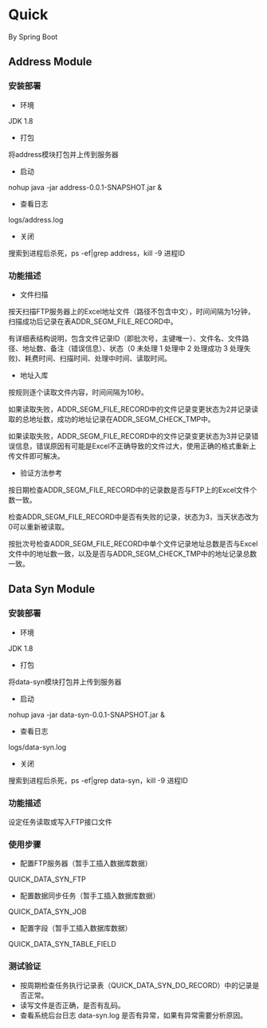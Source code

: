 # Quick
By Spring Boot
## Address Module
### 安装部署
* 环境

JDK 1.8
* 打包

将address模块打包并上传到服务器
* 启动

nohup java -jar address-0.0.1-SNAPSHOT.jar &
* 查看日志

logs/address.log
* 关闭

搜索到进程后杀死，ps -ef|grep address，kill -9 进程ID
### 功能描述
* 文件扫描

按天扫描FTP服务器上的Excel地址文件（路径不包含中文），时间间隔为1分钟，扫描成功后记录在表ADDR_SEGM_FILE_RECORD中。

有详细表结构说明，包含文件记录ID（即批次号，主键唯一）、文件名、文件路径、地址数、备注（错误信息）、状态（0 未处理 1 处理中 2 处理成功 3 处理失败)、耗费时间、扫描时间、处理中时间、读取时间。

* 地址入库

按规则逐个读取文件内容，时间间隔为10秒。

如果读取失败，ADDR_SEGM_FILE_RECORD中的文件记录变更状态为2并记录读取的总地址数，成功的地址记录在ADDR_SEGM_CHECK_TMP中。

如果读取失败，ADDR_SEGM_FILE_RECORD中的文件记录变更状态为3并记录错误信息，错误原因有可能是Excel不正确导致的文件过大，使用正确的格式重新上传文件即可解决。
* 验证方法参考

按日期检查ADDR_SEGM_FILE_RECORD中的记录数是否与FTP上的Excel文件个数一致。

检查ADDR_SEGM_FILE_RECORD中是否有失败的记录，状态为3，当天状态改为0可以重新被读取。

按批次号检查ADDR_SEGM_FILE_RECORD中单个文件记录地址总数是否与Excel文件中的地址数一致，以及是否与ADDR_SEGM_CHECK_TMP中的地址记录总数一致。
## Data Syn Module
### 安装部署
* 环境

JDK 1.8
* 打包

将data-syn模块打包并上传到服务器
* 启动

nohup java -jar data-syn-0.0.1-SNAPSHOT.jar &
* 查看日志

logs/data-syn.log
* 关闭

搜索到进程后杀死，ps -ef|grep data-syn，kill -9 进程ID
### 功能描述
设定任务读取或写入FTP接口文件
### 使用步骤
* 配置FTP服务器（暂手工插入数据库数据）

QUICK_DATA_SYN_FTP
* 配置数据同步任务（暂手工插入数据库数据）

QUICK_DATA_SYN_JOB
* 配置字段（暂手工插入数据库数据）

QUICK_DATA_SYN_TABLE_FIELD
### 测试验证
* 按周期检查任务执行记录表（QUICK_DATA_SYN_DO_RECORD）中的记录是否正常。
* 读写文件是否正确，是否有乱码。
* 查看系统后台日志 data-syn.log 是否有异常，如果有异常需要分析原因。